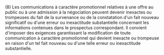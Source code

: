 (8) Les communications à caractère promotionnel relatives à une offre au public ou à une admission à la négociation peuvent devenir inexactes ou trompeuses du fait de la survenance ou de la constatation d'un fait nouveau significatif ou d'une erreur ou inexactitude substantielle concernant les informations contenues dans le prospectus correspondant. Il convient d'imposer des exigences garantissant la modification de toute communication à caractère promotionnel qui devient inexacte ou trompeuse en raison d'un tel fait nouveau ou d'une telle erreur ou inexactitude substantielle.